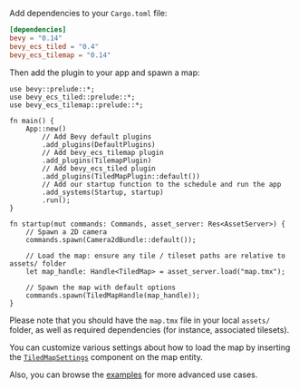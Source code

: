 
Add dependencies to your `Cargo.toml` file:

```toml
[dependencies]
bevy = "0.14"
bevy_ecs_tiled = "0.4"
bevy_ecs_tilemap = "0.14"
```

Then add the plugin to your app and spawn a map:

```rust,no_run
use bevy::prelude::*;
use bevy_ecs_tiled::prelude::*;
use bevy_ecs_tilemap::prelude::*;

fn main() {
    App::new()
        // Add Bevy default plugins
        .add_plugins(DefaultPlugins)
        // Add bevy_ecs_tilemap plugin
        .add_plugins(TilemapPlugin)
        // Add bevy_ecs_tiled plugin
        .add_plugins(TiledMapPlugin::default())
        // Add our startup function to the schedule and run the app
        .add_systems(Startup, startup)
        .run();
}

fn startup(mut commands: Commands, asset_server: Res<AssetServer>) {
    // Spawn a 2D camera
    commands.spawn(Camera2dBundle::default());

    // Load the map: ensure any tile / tileset paths are relative to assets/ folder
    let map_handle: Handle<TiledMap> = asset_server.load("map.tmx");

    // Spawn the map with default options
    commands.spawn(TiledMapHandle(map_handle));
}
```

Please note that you should have the `map.tmx` file in your local `assets/` folder, as well as required dependencies (for instance, associated tilesets).

You can customize various settings about how to load the map by inserting the [`TiledMapSettings`](https://docs.rs/bevy_ecs_tiled/latest/bevy_ecs_tiled/components/struct.TiledMapSettings.html) component on the map entity.

Also, you can browse the [examples](https://github.com/adrien-bon/bevy_ecs_tiled/tree/main/examples/README.md) for more advanced use cases.

